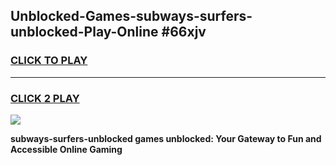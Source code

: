 
## Unblocked-Games-subways-surfers-unblocked-Play-Online #66xjv
<h3>
<a href="https://news.freeplayer.one?title=subways-surfers-unblocked&ref=3">CLICK TO PLAY</a></h3>
<hr>

<h3>
<a href="https://news.freeplayer.one?title=subways-surfers-unblocked&ref=3">CLICK 2 PLAY</a>
  
</h3>

<a href="https://news.freeplayer.one?title=subways-surfers-unblocked&ref=3"><img src="https://clearcache.store/games.png"></a>


**subways-surfers-unblocked games unblocked: Your Gateway to Fun and Accessible Online Gaming**

